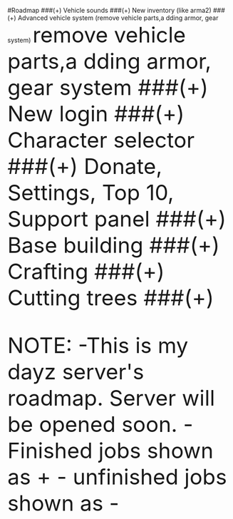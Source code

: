 #Roadmap
###(+) Vehicle sounds
###(+) New inventory (like arma2)
###(+) Advanced vehicle system (remove vehicle parts,a dding armor, gear system)
<font size="12">remove vehicle parts,a dding armor, gear system
###(+) New login
###(+) Character selector
###(+) Donate, Settings, Top 10, Support panel
###(+) Base building
###(+) Crafting
###(+) Cutting trees
###(+) 


NOTE: -This is my dayz server's roadmap. Server will be opened soon.
      - Finished jobs shown as +
      - unfinished jobs shown as -
